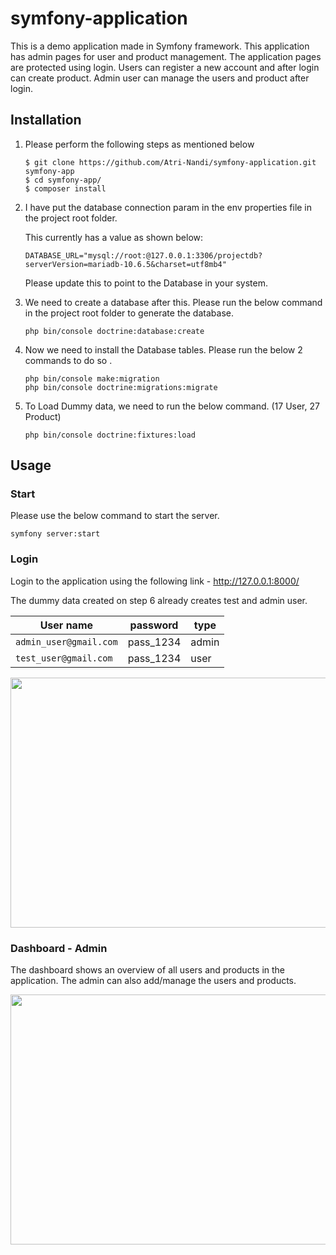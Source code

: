 # symfony-application

This is a demo application made in Symfony framework.
This application has admin pages for user and product management. The application pages are protected using login.
Users can register a new account and after login can create product.
Admin user can manage the users and product after login.

## Installation

1. Please perform the following steps as mentioned below

    ```
   $ git clone https://github.com/Atri-Nandi/symfony-application.git symfony-app
   $ cd symfony-app/
   $ composer install
    ```
3. I have put the database connection param in the env properties file in the project root folder.
 
   This currently has a value as shown below:
    ```
   DATABASE_URL="mysql://root:@127.0.0.1:3306/projectdb?serverVersion=mariadb-10.6.5&charset=utf8mb4"
    ```

    Please update this to point to the Database in your system.

5. We need to create a database after this. Please run the below command in the project root folder to generate the database.
   ```
   php bin/console doctrine:database:create
   ```

6. Now we need to install the Database tables. Please run the below 2 commands to do so .
   ```
   php bin/console make:migration
   php bin/console doctrine:migrations:migrate
   ```

7. To Load Dummy data, we need to run the below command. (17 User, 27 Product)
   ```
   php bin/console doctrine:fixtures:load
   ```
   
## Usage

### Start

Please use the below command to start the server.
   ```
   symfony server:start
   ```

### Login

Login to the application using the following link - http://127.0.0.1:8000/


The dummy data created on step 6 already creates test and admin user.

| User name | password | type
| --- | --- | --- |
| `admin_user@gmail.com` | pass_1234 | admin |
| `test_user@gmail.com` | pass_1234 |  user  |

<img src="https://github.com/Atri-Nandi/symfony-application/assets/143453503/522715fd-5979-4cd6-bb46-001ea06ad5d9"  width="800" height="400">

### Dashboard - Admin

The dashboard shows an overview of all users and products in the application.
The admin can also add/manage the users and products.

<img src="https://github.com/Atri-Nandi/symfony-application/assets/143453503/c01e4690-fb1c-47a6-b9ae-2a94fa1bdbc3"  width="800" height="400">


